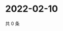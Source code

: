 # 2022-02-10

共 0 条

<!-- BEGIN WEIBO -->
<!-- 最后更新时间 Thu Feb 10 2022 16:00:49 GMT+0800 (China Standard Time) -->

<!-- END WEIBO -->
